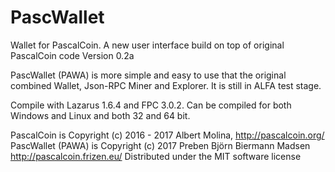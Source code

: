 # PascWallet
Wallet for PascalCoin. A new user interface build on top of original PascalCoin code
Version 0.2a

PascWallet (PAWA) is more simple and easy to use that the original combined Wallet, Json-RPC Miner and Explorer. It is still in ALFA test stage.

Compile with Lazarus 1.6.4 and FPC 3.0.2. Can be compiled for both Windows and Linux and both 32 and 64 bit.

PascalCoin is Copyright (c) 2016 - 2017 Albert Molina, http://pascalcoin.org/
PascWallet (PAWA) is Copyright (c) 2017 Preben Björn Biermann Madsen http://pascalcoin.frizen.eu/
Distributed under the MIT software license


